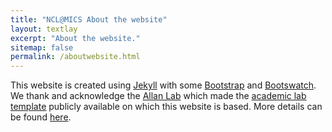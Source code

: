 ```yaml
---
title: "NCL@MICS About the website"
layout: textlay
excerpt: "About the website."
sitemap: false
permalink: /aboutwebsite.html
---
```


This website is created using [Jekyll](https://jekyllrb.com) with some [Bootstrap](https://getbootstrap.com/) and  [Bootswatch](https://bootswatch.com/). We thank and acknowledge the [Allan Lab](http://www.allanlab.org/) which made the [academic lab template](https://github.com/mpa139/allanlab) publicly available on which this website is based. More details can be found [here](http://www.allanlab.org/aboutwebsite.html).
